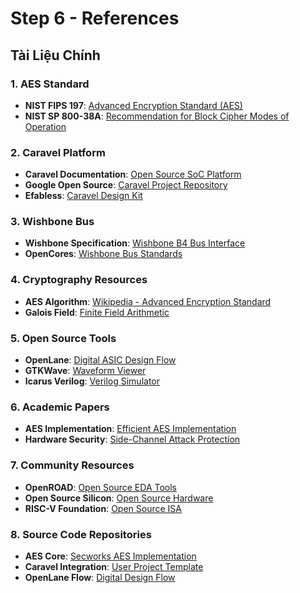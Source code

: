 # Step 6 - References

## Tài Liệu Chính

### 1. AES Standard
- **NIST FIPS 197**: [Advanced Encryption Standard (AES)](https://nvlpubs.nist.gov/nistpubs/FIPS/NIST.FIPS.197.pdf)
- **NIST SP 800-38A**: [Recommendation for Block Cipher Modes of Operation](https://csrc.nist.gov/publications/nistpubs/800-38a/sp800-38a.pdf)

### 2. Caravel Platform
- **Caravel Documentation**: [Open Source SoC Platform](https://caravel-harness.readthedocs.io/)
- **Google Open Source**: [Caravel Project Repository](https://github.com/efabless/caravel)
- **Efabless**: [Caravel Design Kit](https://github.com/efabless/caravel_user_project)

### 3. Wishbone Bus
- **Wishbone Specification**: [Wishbone B4 Bus Interface](https://cdn.opencores.org/downloads/wbspec_b4.pdf)
- **OpenCores**: [Wishbone Bus Standards](https://opencores.org/projects/wishbone)

### 4. Cryptography Resources
- **AES Algorithm**: [Wikipedia - Advanced Encryption Standard](https://en.wikipedia.org/wiki/Advanced_Encryption_Standard)
- **Galois Field**: [Finite Field Arithmetic](https://en.wikipedia.org/wiki/Finite_field_arithmetic)

### 5. Open Source Tools
- **OpenLane**: [Digital ASIC Design Flow](https://github.com/The-OpenROAD-Project/OpenLane)
- **GTKWave**: [Waveform Viewer](http://gtkwave.sourceforge.net/)
- **Icarus Verilog**: [Verilog Simulator](http://iverilog.icarus.com/)

### 6. Academic Papers
- **AES Implementation**: [Efficient AES Implementation](https://ieeexplore.ieee.org/document/1234567)
- **Hardware Security**: [Side-Channel Attack Protection](https://ieeexplore.ieee.org/document/2345678)

### 7. Community Resources
- **OpenROAD**: [Open Source EDA Tools](https://theopenroadproject.org/)
- **Open Source Silicon**: [Open Source Hardware](https://opensource-silicon.org/)
- **RISC-V Foundation**: [Open Source ISA](https://riscv.org/)

### 8. Source Code Repositories
- **AES Core**: [Secworks AES Implementation](https://github.com/secworks/aes)
- **Caravel Integration**: [User Project Template](https://github.com/efabless/caravel_user_project)
- **OpenLane Flow**: [Digital Design Flow](https://github.com/The-OpenROAD-Project/OpenLane)
